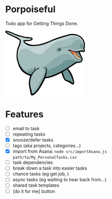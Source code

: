 # Porpoiseful
Todo app for Getting Things Done.

![porpoise](src/porpoise.png)

# Features
- [ ] email to task
- [ ] repeating tasks
- [x] snooze/defer tasks
- [ ] tags (aka projects, categories…)
- [x] import from Asana: `node src/importAsana.js path/to/My_PersonalTasks.csv`
- [ ] task dependencies
- [ ] break down a task into easier tasks
- [ ] chance tasks (eg get job, )
- [ ] async tasks (eg waiting to hear back from…)
- [ ] shared task templates
- [ ] [do it for me] button
